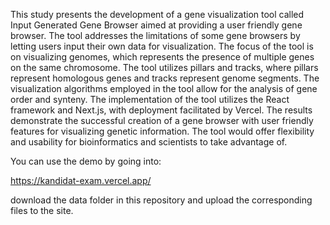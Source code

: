This study presents the development of a gene visualization
tool called Input Generated Gene Browser aimed at
providing a user friendly gene browser. The tool addresses
the limitations of some gene browsers by letting users input
their own data for visualization. The focus of the tool is on
visualizing genomes, which represents the presence of
multiple genes on the same chromosome. The tool utilizes
pillars and tracks, where pillars represent homologous genes
and tracks represent genome segments. The visualization
algorithms employed in the tool allow for the analysis of
gene order and synteny. The implementation of the tool
utilizes the React framework and Next.js, with deployment
facilitated by Vercel. The results demonstrate the successful
creation of a gene browser with user friendly features for
visualizing genetic information. The tool would offer
flexibility and usability for bioinformatics and scientists to
take advantage of.


You can use the demo by going into:

https://kandidat-exam.vercel.app/

download the data folder in this repository and upload the corresponding files to the site.
